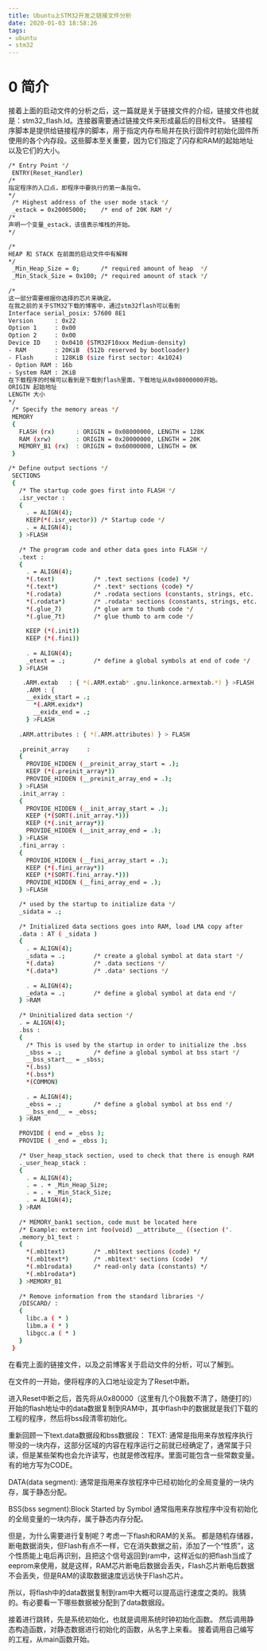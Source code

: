 ```yaml
---
title: Ubuntu上STM32开发之链接文件分析
date: 2020-01-03 18:58:26
tags:
- ubuntu
- stm32
---
```


# 0 简介
接着上面的启动文件的分析之后，这一篇就是关于链接文件的介绍，链接文件也就是：stm32_flash.ld。连接器需要通过链接文件来形成最后的目标文件。
链接程序脚本是提供给链接程序的脚本，用于指定内存布局并在执行固件时初始化固件所使用的各个内存段。这些脚本至关重要，因为它们指定了闪存和RAM的起始地址以及它们的大小。
```bash
/* Entry Point */
 ENTRY(Reset_Handler)
/*
指定程序的入口点，即程序中要执行的第一条指令。
*/
 /* Highest address of the user mode stack */
 _estack = 0x20005000;    /* end of 20K RAM */
/*
声明一个变量_estack，该值表示堆栈的开始。
*/

/*
HEAP 和 STACK 在前面的启动文件中有解释
*/
 _Min_Heap_Size = 0;      /* required amount of heap  */
 _Min_Stack_Size = 0x100; /* required amount of stack */
 
/*
这一部分需要根据你选择的芯片来确定。
在我之前的关于STM32下载的博客中，通过stm32flash可以看到
Interface serial_posix: 57600 8E1
Version      : 0x22
Option 1     : 0x00
Option 2     : 0x00
Device ID    : 0x0410 (STM32F10xxx Medium-density)
- RAM        : 20KiB  (512b reserved by bootloader)
- Flash      : 128KiB (size first sector: 4x1024)
- Option RAM : 16b
- System RAM : 2KiB
在下载程序的时候可以看到是下载到flash里面，下载地址从0x08000000开始。
ORIGIN 起始地址
LENGTH 大小
*/
 /* Specify the memory areas */
 MEMORY
 {
   FLASH (rx)      : ORIGIN = 0x08000000, LENGTH = 128K
   RAM (xrw)       : ORIGIN = 0x20000000, LENGTH = 20K
   MEMORY_B1 (rx)  : ORIGIN = 0x60000000, LENGTH = 0K
 }

/* Define output sections */
 SECTIONS
 {
   /* The startup code goes first into FLASH */
   .isr_vector :
   {
     . = ALIGN(4);
     KEEP(*(.isr_vector)) /* Startup code */
     . = ALIGN(4);
   } >FLASH
 
   /* The program code and other data goes into FLASH */
   .text :
   {
     . = ALIGN(4);
     *(.text)           /* .text sections (code) */
     *(.text*)          /* .text* sections (code) */
     *(.rodata)         /* .rodata sections (constants, strings, etc.  ) */
     *(.rodata*)        /* .rodata* sections (constants, strings, etc. ) */
     *(.glue_7)         /* glue arm to thumb code */
     *(.glue_7t)        /* glue thumb to arm code */
 
     KEEP (*(.init))
     KEEP (*(.fini))
 
     . = ALIGN(4);
     _etext = .;        /* define a global symbols at end of code */
   } >FLASH

    .ARM.extab   : { *(.ARM.extab* .gnu.linkonce.armextab.*) } >FLASH
     .ARM : {
     __exidx_start = .;
       *(.ARM.exidx*)
       __exidx_end = .;
     } >FLASH
 
   .ARM.attributes : { *(.ARM.attributes) } > FLASH
 
   .preinit_array     :
   {
     PROVIDE_HIDDEN (__preinit_array_start = .);
     KEEP (*(.preinit_array*))
     PROVIDE_HIDDEN (__preinit_array_end = .);
   } >FLASH
   .init_array :
   {
     PROVIDE_HIDDEN (__init_array_start = .);
     KEEP (*(SORT(.init_array.*)))
     KEEP (*(.init_array*))
     PROVIDE_HIDDEN (__init_array_end = .);
   } >FLASH
   .fini_array :
   {
     PROVIDE_HIDDEN (__fini_array_start = .);
     KEEP (*(.fini_array*))
     KEEP (*(SORT(.fini_array.*)))
     PROVIDE_HIDDEN (__fini_array_end = .);
   } >FLASH

   /* used by the startup to initialize data */
   _sidata = .;
 
   /* Initialized data sections goes into RAM, load LMA copy after     code */
   .data : AT ( _sidata )
   {
     . = ALIGN(4);
     _sdata = .;        /* create a global symbol at data start */
     *(.data)           /* .data sections */
     *(.data*)          /* .data* sections */
 
     . = ALIGN(4);
     _edata = .;        /* define a global symbol at data end */
   } >RAM
 
   /* Uninitialized data section */
   . = ALIGN(4);
   .bss :
   {
     /* This is used by the startup in order to initialize the .bss    secion */
     _sbss = .;         /* define a global symbol at bss start */
     __bss_start__ = _sbss;
     *(.bss)
     *(.bss*)
     *(COMMON)
 
     . = ALIGN(4);
     _ebss = .;         /* define a global symbol at bss end */
     __bss_end__ = _ebss;
   } >RAM

   PROVIDE ( end = _ebss );
   PROVIDE ( _end = _ebss );
 
   /* User_heap_stack section, used to check that there is enough RAM  left */
   ._user_heap_stack :
   {
     . = ALIGN(4);
     . = . + _Min_Heap_Size;
     . = . + _Min_Stack_Size;
     . = ALIGN(4);
   } >RAM
 
   /* MEMORY_bank1 section, code must be located here                  explicitly            */
   /* Example: extern int foo(void) __attribute__ ((section (".        mb1text"))); */
   .memory_b1_text :
   {
     *(.mb1text)        /* .mb1text sections (code) */
     *(.mb1text*)       /* .mb1text* sections (code)  */
     *(.mb1rodata)      /* read-only data (constants) */
     *(.mb1rodata*)
   } >MEMORY_B1
 
   /* Remove information from the standard libraries */
   /DISCARD/ :
   {
     libc.a ( * )
     libm.a ( * )
     libgcc.a ( * )
   }
 }

```

在看完上面的链接文件，以及之前博客关于启动文件的分析，可以了解到。

在文件的一开始，便将程序的入口地址设定为了Reset中断。

进入Reset中断之后，首先将从0x80000（这里有几个0我数不清了，随便打的）开始的flash地址中的data数据复制到RAM中，其中flash中的数据就是我们下载的工程的程序，然后将bss段清零初始化。

重新回顾一下text.data数据段和bss数据段：
TEXT:
通常是指用来存放程序执行带没的一块内存，这部分区域的内容在程序运行之前就已经确定了，通常属于只读，但是某些架构也会允许读写，也就是修改程序。里面可能包含一些常数变量。有的地方写为CODE。

DATA(data segment):
通常是指用来存放程序中已经初始化的全局变量的一块内存，属于静态分配。

BSS(bss segment):Block Started by Symbol  通常指用来存放程序中没有初始化的全局变量的一块内存，属于静态内存分配。

但是，为什么需要进行复制呢？考虑一下flash和RAM的关系。
都是随机存储器，断电数据消失，但Flash有点不一样，它在消失数据之前，添加了一个“性质”，这个性质能上电后再识别，且把这个信号返回到ram中，这样近似的把flash当成了eeprom来使用，就是这样，RAM芯片断电后数据会丢失，Flash芯片断电后数据不会丢失，但是RAM的读取数据速度远远快于Flash芯片。

所以，将flash中的data数据复制到ram中大概可以提高运行速度之类的。我猜的。有必要看一下哪些数据被分配到了data数据段。

接着进行跳转，先是系统初始化，也就是调用系统时钟初始化函数。
然后调用静态构造函数，对静态数据进行初始化的函数，从名字上来看。
接着调用自己编写的工程，从main函数开始。
